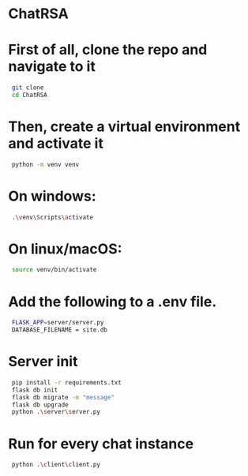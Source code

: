 # ChatRSA

# First of all, clone the repo and navigate to it
```bash
 git clone
 cd ChatRSA
```
# Then, create a virtual environment and activate it
```bash
 python -m venv venv
```
# On windows:
```bash
 .\venv\Scripts\activate
```

# On linux/macOS:
```bash
 source venv/bin/activate
```
# Add the following to a .env file. 
```bash
 FLASK_APP=server/server.py
 DATABASE_FILENAME = site.db
```
# Server init
```bash
 pip install -r requirements.txt
 flask db init
 flask db migrate -m "message"
 flask db upgrade
 python .\server\server.py
```
# Run for every chat instance
```bash
 python .\client\client.py
```

